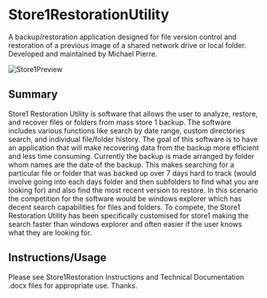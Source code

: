 # Store1RestorationUtility
A backup/restoration application designed for file version control and restoration of a previous image of a shared network drive or local folder. Developed and maintained by Michael Pierre.

![Store1Preview](https://i.imgur.com/JwTop7i.jpg)

## Summary

Store1 Restoration Utility is software that allows the user to analyze, restore, and recover files or folders from mass store 1 backup. The software includes various functions like search by date range, custom directories search, and individual file/folder history. The goal of this software is to have an application that will make recovering data from the backup more efficient and less time consuming. Currently the backup is made arranged by folder whom names are the date of the backup. This makes searching for a particular file or folder that was backed up over 7 days hard to track (would involve going into each days folder and then subfolders to find what you are looking for) and also find the most recent version to restore. In this scenario the competition for the software would be windows explorer which has decent search capabilities for files and folders. To compete, the Store1 Restoration Utility has been specifically customised for store1 making the search faster than windows explorer and often easier if the user knows what they are looking for. 

## Instructions/Usage

Please see Store1Restoration Instructions and Technical Documentation .docx files for appropriate use. Thanks.

